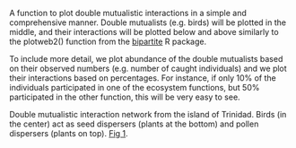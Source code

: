 A function to plot double mutualistic interactions in a simple and comprehensive manner.
Double mutualists (e.g. birds) will be plotted in the middle, and their interactions
will be plotted below and above similarly to the plotweb2() function from the [bipartite](https://journal.r-project.org/articles/RN-2008-010/) R package. 

To include more detail, we plot abundance of the double mutualists based on their observed 
numbers (e.g. number of caught individuals) and we plot their interactions based on percentages.
For instance, if only 10% of the individuals participated in one of the ecosystem functions,
but 50% participated in the other function, this will be very easy to see.

Double mutualistic interaction network from the island of Trinidad. Birds (in the center) act as seed dispersers (plants at the bottom) and pollen dispersers (plants on top). [Fig 1](https://github.com/corvuscorax1/Tripartite/blob/main/img/doubleMutualist_Trinidad.png).